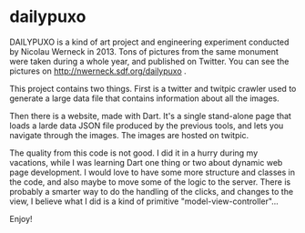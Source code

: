 dailypuxo
=========

DAILYPUXO is a kind of art project and engineering experiment conducted by Nicolau Werneck in 2013. Tons of pictures from the same monument were taken during a whole year, and published on Twitter. You can see the pictures on http://nwerneck.sdf.org/dailypuxo .

This project contains two things. First is a twitter and twitpic crawler used to generate a large data file that contains information about all the images.

Then there is a website, made with Dart. It's a single stand-alone page that loads a larde data JSON file produced by the previous tools, and lets you navigate through the images. The images are hosted on twitpic.

The quality from this code is not good. I did it in a hurry during my vacations, while I was learning Dart one thing or two about dynamic web page development. I would love to have some more structure and classes in the code, and also maybe to move some of the logic to the server. There is probably a smarter way to do the handling of the clicks, and changes to the view, I believe what I did is a kind of primitive "model-view-controller"...

Enjoy!
